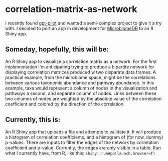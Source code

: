 # correlation-matrix-as-network
I recently found [gpt-pilot](https://github.com/Pythagora-io/gpt-pilot) and wanted a semi-complex project to give it a try with. I decided to port an app in development for [MicrobiomeDB](microbiomedb.org) to an R Shiny app.

## Someday, hopefully, this will be:
An R Shiny app to visualize a correlation matrix as a network. For the first implementation I'm anticipating trying to produce a bipartite network for displaying correlation matrices produced w two disparate data.frames.
A practical example, from the microbiome space, might be the correlations between various taxonomic abundance and pathway abundance. In this example, taxa would represent a column of nodes in the visualization and pathways a second,
and separate column of nodes. Links between these two columns of nodes are weighted by the absolute value of the correlation coefficient and colored by the direction of the correlation.

## Currently, this is:
An R Shiny app that uploads a file and attempts to validate it. It will produce a histogram of correlation coefficients, and a histogram of (for now, dummy) p-values. There are inputs to filter the edges of the network by correlation coefficient and p-value. Currently, the edges are only visible in a table.
Run what I currently have, from R, like this: `shiny::runApp(launch.browser=T)`
